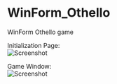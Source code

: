 # WinForm_Othello
 WinForm Othello game

Initialization Page:<br />
![Screenshot](https://github.com/asaf12355/WinForm_Othello/blob/master/pictures/init.png)
<br />

Game Window:<br />
![Screenshot](https://github.com/asaf12355/WinForm_Othello/blob/master/pictures/Othello.png)
<br />
